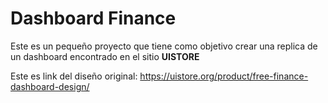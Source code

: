 # Dashboard Finance

Este es un pequeño proyecto que tiene como objetivo crear una replica de un dashboard encontrado en el sitio **UISTORE**

Este es link del diseño original:
https://uistore.org/product/free-finance-dashboard-design/
